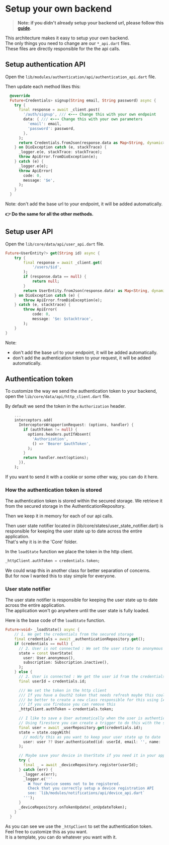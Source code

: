 # Setup your own backend

> **Note: if you didn't already setup your backend url, please follow this [guide](./install.md).**

This architecture makes it easy to setup your own backend. <br/>
The only things you need to change are our `*_api.dart` files. <br/>
These files are directly responsible for the the api calls. <br/>

## Setup authentication API

Open the ```lib/modules/authentication/api/authentication_api.dart``` file. <br/>

Then update each method likes this:

```dart
  @override
  Future<Credentials> signup(String email, String password) async {
    try {
      final response = await _client.post(
        '/auth/signup', /// <--- Change this with your own endpoint
        data: { /// <--- Change this with your own parameters 
          'email': email,
          'password': password,
        },
      );
      return Credentials.fromJson(response.data as Map<String, dynamic>);
    } on DioException catch (e, stackTrace) {
      _logger.e(e, stackTrace: stackTrace);
      throw ApiError.fromDioException(e);
    } catch (e) {
      _logger.e(e);
      throw ApiError(
        code: 0,
        message: '$e',
      );
    }
  }
```

Note: don't add the base url to your endpoint, it will be added automatically.

**👉 Do the same for all the other methods.**

## Setup user API

Open the ```lib/core/data/api/user_api.dart``` file. <br/>

```dart
Future<UserEntity?> get(String id) async {
    try {
        final response = await _client.get(
            '/users/$id',
        );
        if (response.data == null) {
            return null;
        }
        return UserEntity.fromJson(response.data! as Map<String, dynamic>);
    } on DioException catch (e) {
        throw ApiError.fromDioException(e);
    } catch (e, stacktrace) {
        throw ApiError(
            code: 0,
            message: '$e: $stacktrace',
        );
    }
}
```

Note: 
- don't add the base url to your endpoint, it will be added automatically.
- don't add the authentication token to your request, it will be added automatically.


## Authentication token

To customize the way we send the authentication token to your backend, open the ```lib/core/data/api/http_client.dart``` file. <br/>

By default we send the token in the `Authorization` header. <br/>
```dart
    ...
    interceptors.add(
      InterceptorsWrapper(onRequest: (options, handler) {
        if (authToken != null) {
          options.headers.putIfAbsent(
            'Authorization',
            () => 'Bearer $authToken',
          );
        }
        return handler.next(options);
      }),
    );
```

If you want to send it with a cookie or some other way, you can do it here. <br/>

### How the authentication token is stored

The authentication token is stored within the secured storage. 
We retrieve it from the secured storage in the AuthenticationRepository. <br/>

Then we keep it in memory for each of our api calls. <br/>

Then user state notifier located in (lib/core/states/user_state_notifier.dart) is responsible 
for keeping the user state up to date across the entire application. <br/>
That's why it is in the 'Core' folder. <br/>

In the ```loadState``` function we place the token in the http client. <br/>
```dart
_httpClient.authToken = credentials.token;
``` 

We could wrap this in another class for better separation of concerns. <br/>
But for now I wanted this to stay simple for everyone. 


### User state notifier

The user state notifier is responsible for keeping the user state up to date across the entire application. <br/>
The application won't go anywhere until the user state is fully loaded. <br/>

Here is the base code of the ```loadState``` function. <br/>

```dart
Future<void> _loadState() async {
    // 1. We get the credentials from the secured storage
    final credentials = await _authenticationRepository.get();
    if (credentials == null) {
      // 2. User is not connected : We set the user state to anonymous
      state = const UserState(
        user: User.anonymous(),
        subscription: Subscription.inactive(),
      );
    } else {
      // 2. User is connected : We get the user id from the credentials
      final userId = credentials.id;

      /// We set the token in the http client
      /// If you have a Oauth2 token that needs refresh maybe this could
      /// be better to create a new class responsible for this using [AuthSecuredStorage]
      /// If you use firebase you can remove this
      _httpClient.authToken = credentials.token;

      // I like to save a User automatically when the user is authenticated
      // Using firestore you can create a trigger to do this with the same document ID as the credentials
      final user = await _userRepository.get(credentials.id);
      state = state.copyWith(
        // modify this as you want to keep your user state up to date
        user: user ?? User.authenticated(id: userId, email: '', name: ''),
      );

      // Maybe save your device in UserState if you need it in your app
      try {
        final _ = await _deviceRepository.register(userId);
      } catch (err) {
        _logger.e(err);
        _logger.e('''
          ❌ Your device seems not to be registered.
          Check that you correctly setup a device registration API
          see: `lib/modules/notifications/api/device_api.dart`
        ''');
      }
      _deviceRepository.onTokenUpdate(_onUpdateToken);
    }
  }
```

As you can see we use the ```_httpClient``` to set the authentication token. <br/>
Feel free to customize this as you want. <br/>
It is a template, you can do whatever you want with it. <br/>




